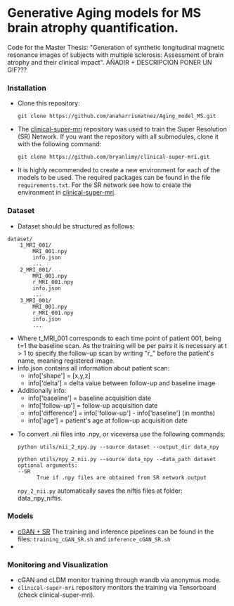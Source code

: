 # Generative Aging models for MS brain atrophy quantification.

Code for the Master Thesis: "Generation of synthetic longitudinal magnetic resonance images of subjects with multiple sclerosis: Assessment of brain atrophy and their clinical impact".
AÑADIR + DESCRIPCION
PONER UN GIF???

### Installation 
- Clone this repository:
  ```
  git clone https://github.com/anaharrismatnez/Aging_model_MS.git
  ```
- The [clinical-super-mri](https://github.com/bryanlimy/clinical-super-mri/tree/main) repository was used to train the Super Resolution (SR) Network. If you want the repository with all submodules, clone it with the following command:
  ```
  git clone https://github.com/bryanlimy/clinical-super-mri.git
  ```
- It is highly recommended to create a new environment for each of the models to be used. The required packages can be found in the file `requirements.txt`. For the SR network see how to create the environment in [clinical-super-mri](https://github.com/bryanlimy/clinical-super-mri/tree/main).


### Dataset

* Dataset should be structured as follows:
```
dataset/
    1_MRI_001/
        MRI_001.npy
        info.json
        ...
    2_MRI_001/
        MRI_001.npy
        r_MRI_001.npy
        info.json
        ...
    3_MRI_001/
        MRI_001.npy
        r_MRI_001.npy
        info.json
        ...
  ```

- Where t_MRI_001 corresponds to each time point of patient 001, being t=1 the baseline scan. As the training will be per pairs it is necessary at t > 1 to specify the follow-up scan by writing "r_" before the patient's name, meaning registered image.
- Info.json contains all information about patient scan:
  - info['shape'] = [x,y,z]
  - info['delta'] = delta value between follow-up and baseline image
- Additionally info:
  - info['baseline'] = baseline acquisition date
  - info['follow-up'] = follow-up acquisition date
  - info['difference'] = info['follow-up'] - info['baseline'] (in months)
  - info['age'] = patient's age at follow-up acquisition date

* To convert .nii files into .npy, or viceversa use the following commands:
  ```
  python utils/nii_2_npy.py --source dataset --output_dir data_npy
  ```
  ```
  python utils/npy_2_nii.py --source data_npy --data_path dataset 
  optional arguments:
  --SR
        True if .npy files are obtained from SR network output

  ```
  `npy_2_nii.py` automatically saves the niftis files at folder: data_npy_niftis. 
### Models 
- [cGAN + SR](https://github.com/anaharrismatnez/Aging_model_MS/tree/main/cGAN) The training and inference pipelines can be found in the files: `training_cGAN_SR.sh` and `inference_cGAN_SR.sh` 
- 
  
### Monitoring and Visualization 
- cGAN and cLDM monitor training through wandb via anonymus mode. 
- `clinical-super-mri` repository monitors the training via Tensorboard (check clinical-super-mri).


